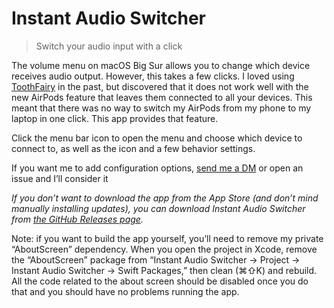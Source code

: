#  Instant Audio Switcher

> Switch your audio input with a click

The volume menu on macOS Big Sur allows you to change which device receives audio output. However, this takes a few clicks. I loved using [ToothFairy](https://c-command.com/toothfairy/) in the past, but discovered that it does not work well with the new AirPods feature that leaves them connected to all your devices. This meant that there was no way to switch my AirPods from my phone to my laptop in one click. This app provides that feature.

Click the menu bar icon to open the menu and choose which device to connect to, as well as the icon and a few behavior settings.

If you want me to add configuration options, [send me a DM](https://twitter.com/jed_fox1) or open an issue and I’ll consider it

*If you don’t want to download the app from the App Store (and don’t mind manually installing updates), you can download Instant Audio Switcher from [the GitHub Releases page](https://github.com/j-f1/audio-switcher/releases/latest).*

Note: if you want to build the app yourself, you’ll need to remove my private “AboutScreen” dependency. When you open the project in Xcode, remove the “AboutScreen” package from “Instant Audio Switcher → Project → Instant Audio Switcher → Swift Packages,” then clean (⌘⇧K) and rebuild. All the code related to the about screen should be disabled once you do that and you should have no problems running the app.
